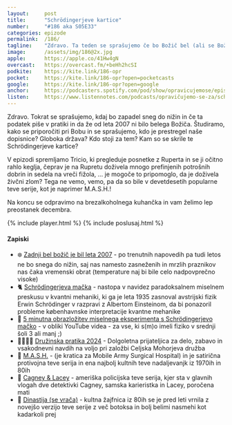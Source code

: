 ```yaml
---
layout: 	post
title:  	"Schrödingerjeve kartice"
number: 	"#186 aka S05E33"
categories:	epizode
permalink:	/186/
tagline: 	"Zdravo. Ta teden se sprašujemo če bo Božič bel (ali se Božič piše z veliko ali malo začetnico) in vam povemo, kdaj je bil bel nazadnje. Tudi o Schrödingerjevih karticah je govora."
image:		/assets/img/186@2x.jpg
apple:		https://apple.co/41Hw4gN
overcast:	https://overcast.fm/+beHh2hcSI
podkite:	https://kite.link/186-opr
pocket:		https://kite.link/186-opr?open=pocketcasts
google:		https://kite.link/186-opr?open=google
anchor:		https://podcasters.spotify.com/pod/show/opravicujemose/episodes/Schrdingerjeve-kartice-e2dcaeg
listen:		https://www.listennotes.com/podcasts/opravičujemo-se-za/schrödingerjeve-kartice-yVm_QeBrFg5/embed/
---
```


Zdravo. Tokrat se sprašujemo, kdaj bo zapadel sneg do nižin in če ta podatek piše v pratiki in da že od leta 2007 ni bilo belega Božiča. Študiramo, kako se priporočiti pri Bobu in se sprašujemo, kdo je prestregel naše dopisnice? Globoka država? Kdo stoji za tem? Kam so se skrile te Schrödingerjeve kartice? 

V epizodi spremljamo Tricio, ki pregleduje posnetke z Ruperta in se ji očitno rahlo keglja, čeprav je na Rupretu doživela mnogo prefinjenih potrošnih dobrin in sedela na vreči fižola, … je mogoče to pripomoglo, da je doživela živčni zlom? Tega ne vemo, vemo, pa da so bile v devetdesetih popularne teve serije, kot je naprimer M.A.S.H.! 

Na koncu se odpravimo na brezalkoholnega kuhančka in vam želimo lep preostanek decembra. 

{% include player.html %}
{% include poslusaj.html %}

<!--break-->

#### Zapiski

- ❄️ [Zadnji bel božič je bil leta 2007](https://www.24ur.com/novice/slovenija/desetletja-nazaj-sneg-do-kolen-letos-nadpovprecno-topel-bozic.html) - po trenutnih napovedih pa tudi letos ne bo snega do nižin, saj nas namesto zasneženih in mrzlih praznikov nas čaka vremenski obrat (temperature naj bi bile celo nadpovprečno visoke) 
- 🐈 [Schrödingerjeva mačka](https://sl.wikipedia.org/wiki/Schr%C3%B6dingerjeva_ma%C4%8Dka) - nastopa v navidez paradoksalnem miselnem preskusu v kvantni mehaniki, ki ga je leta 1935 zasnoval avstrijski fizik Erwin Schrödinger v razpravi z Albertom Einsteinom, da bi ponazoril probleme københavnske interpretacije kvantne mehanike
- 📼 [5 minutna obrazložitev miselnega eksperimenta s Schrödingerjevo mačko](https://www.youtube.com/watch?v=UjaAxUO6-Uw) - v obliki YouTube videa - za vse, ki s(m)o imeli fiziko v srednji šoli 3 ali manj ;)  
- 👨‍👩‍👧‍👦 [Družinska pratika 2024](https://www.mohorjeva.org/izdelek/druzinska-pratika-2024/) - Dolgoletna prijateljica za delo, zabavo in vsakodnevni navdih na voljo pri založbi Celjska Mohorjeva družba 
- 🚁 [M.A.S.H.](https://en.wikipedia.org/wiki/M*A*S*H_(TV_series)) - (je kratica za Mobile Army Surgical Hospital) in je satirična protivojna teve serija in ena najbolj kultnih teve nadaljevanjk iz 1970ih in 80ih 
- 🔎 [Cagney & Lacey](https://en.wikipedia.org/wiki/Cagney_%26_Lacey) - ameriška policijska teve serija, kjer sta v glavnih vlogah dve detektivki Cagney, samska karieristka in Lacey, poročena mati 
- 🧼 [Dinastija (se vrača)](https://www.rtvslo.si/zabava-in-slog/znani/od-mrtvih-vstaja-se-ena-serija-po-cetrt-stoletja-se-vraca-dinastija/422437) - kultna žajfnica iz 80ih se je pred leti vrnila z novejšo verzijo teve serije z več botoksa in bolj belimi nasmehi kot kadarkoli prej 